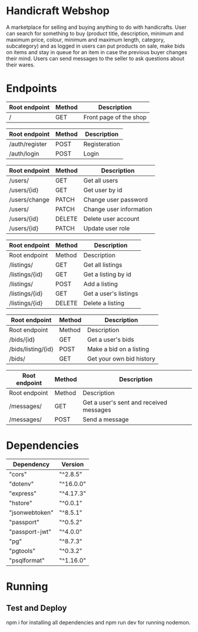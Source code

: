 # Handicraft Webshop

A marketplace for selling and buying anything to do with handicrafts. User can search for something to buy (product title, description, minimum and maximum price, colour, minimum and maximum length, category, subcategory) and as logged in users can put products on sale, make bids on items and stay in queue for an item in case the previous buyer changes their mind. Users can send messages to the seller to ask questions about their wares.

# Endpoints

| Root endpoint | Method | Description            |
| ------------- | ------ | ---------------------- |
| /             | GET    | Front page of the shop |

| Root endpoint  | Method | Description   |
| -------------- | ------ | ------------- |
| /auth/register | POST   | Registeration |
| /auth/login    | POST   | Login         |

| Root endpoint | Method | Description             |
| ------------- | ------ | ----------------------- |
| /users/       | GET    | Get all users           |
| /users/{id}   | GET    | Get user by id          |
| /users/change | PATCH  | Change user password    |
| /users/       | PATCH  | Change user information |
| /users/{id}   | DELETE | Delete user account     |
| /users/{id}   | PATCH  | Update user role        |

| Root endpoint  | Method | Description           |
| -------------- | ------ | --------------------- |
| Root endpoint  | Method | Description           |
| /listings/     | GET    | Get all listings      |
| /listings/{id} | GET    | Get a listing by id   |
| /listings/     | POST   | Add a listing         |
| /listings/{id} | GET    | Get a user's listings |
| /listings/{id} | DELETE | Delete a listing      |

| Root endpoint      | Method | Description              |
| ------------------ | ------ | ------------------------ |
| Root endpoint      | Method | Description              |
| /bids/{id}         | GET    | Get a user's bids        |
| /bids/listing/{id} | POST   | Make a bid on a listing  |
| /bids/             | GET    | Get your own bid history |

| Root endpoint | Method | Description                             |
| ------------- | ------ | --------------------------------------- |
| Root endpoint | Method | Description                             |
| /messages/    | GET    | Get a user's sent and received messages |
| /messages/    | POST   | Send a message                          |

# Dependencies

| Dependency     | Version   |
| -------------- | --------- |
| "cors"         | "^2.8.5"  |
| "dotenv"       | "^16.0.0" |
| "express"      | "^4.17.3" |
| "hstore"       | "^0.0.1"  |
| "jsonwebtoken" | "^8.5.1"  |
| "passport"     | "^0.5.2"  |
| "passport-jwt" | "^4.0.0"  |
| "pg"           | "^8.7.3"  |
| "pgtools"      | "^0.3.2"  |
| "psqlformat"   | "^1.16.0" |

# Running

## Test and Deploy

npm i for installing all dependencies and npm run dev for running nodemon.
